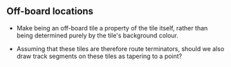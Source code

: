 ## Off-board locations

- Make being an off-board tile a property of the tile itself, rather than being determined purely by the tile's background colour.

- Assuming that these tiles are therefore route terminators, should we also draw track segments on these tiles as tapering to a point?
